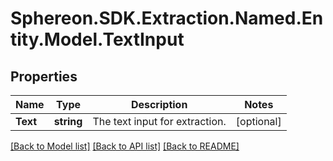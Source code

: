 # Sphereon.SDK.Extraction.Named.Entity.Model.TextInput
## Properties

Name | Type | Description | Notes
------------ | ------------- | ------------- | -------------
**Text** | **string** | The text input for extraction. | [optional] 

[[Back to Model list]](../README.md#documentation-for-models) [[Back to API list]](../README.md#documentation-for-api-endpoints) [[Back to README]](../README.md)

